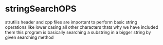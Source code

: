 # stringSearchOPS
strutilis header and cpp files are important to perform basic string operations like lower casing all other characters thats why we have included them
this program is basically searching a substring in a bigger string by given searching method
